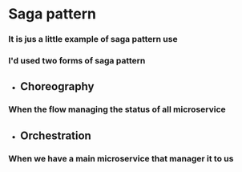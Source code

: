 # Saga pattern

### It is jus a little example of saga pattern use
### I'd used two forms of saga pattern 
* ## Choreography
### When the flow managing the status of all microservice
* ## Orchestration
### When we have a main microservice that manager it to us
